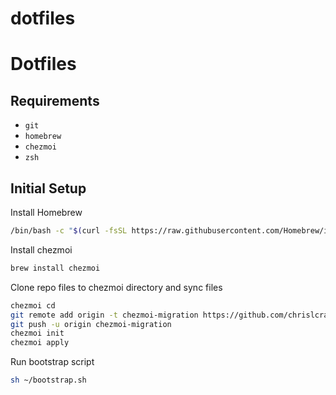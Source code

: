 # dotfiles

# Dotfiles

## Requirements

- `git`
- `homebrew`
- `chezmoi`
- `zsh`
<!-- - `curl` or `wget` (for [Zinit](https://github.com/zdharma-continuum/zinit)) -->

## Initial Setup

Install Homebrew

```sh
/bin/bash -c "$(curl -fsSL https://raw.githubusercontent.com/Homebrew/install/HEAD/install.sh)"
```

Install chezmoi

```sh
brew install chezmoi
```

Clone repo files to chezmoi directory and sync files

```sh
chezmoi cd
git remote add origin -t chezmoi-migration https://github.com/chrislcrain/dotfiles.git
git push -u origin chezmoi-migration
chezmoi init
chezmoi apply
```

Run bootstrap script

```sh
sh ~/bootstrap.sh
```
